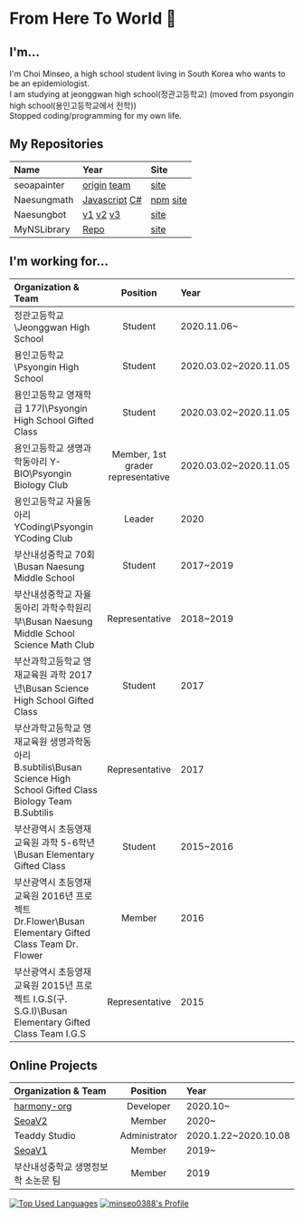 # From Here To World 👋
## I'm...
I'm Choi Minseo, a high school student living in South Korea who wants to be an epidemiologist.\
I am studying at jeonggwan high school(정관고등학교) (moved from psyongin high school(용인고등학교에서 전학))\
Stopped coding/programming for my own life.

## My Repositories
| Name | Year | Site |
|:-------------------- |:-------- |:-------- |
| seoapainter | [origin](https://github.com/minseo0388/seoapainter) [team](https://github.com/seoaapp/seoapainter) | [site](https://seoa.ga)
| Naesungmath | [Javascript](https://github.com/minseo0388/Naesungmath) [C#](https://github.com/minseo0388/naesungmath-cs) | [npm](https://npmjs.com/package/Naesungmath) [site](https://mynslab.net/naesungmath)
| Naesungbot | [v1](https://github.com/minseo0388/Naesungbot-v1) [v2](https://github.com/minseo0388/Naesungbot-v2) [v3](https://github.com/minseo0388/Naesungbot-v3)| [site](https://github.com/minseo0388/NaesungbotPage)
| MyNSLibrary | [Repo](https://github.com/minseo0388/naesunglibrary) | [site](https://mynslab.net/library)
## I'm working for...
| Organization & Team  | Position | Year                                                                                 |
|:-------------------- |:--------:|:------ |
| 정관고등학교\Jeonggwan High School | Student | 2020.11.06~
| 용인고등학교\Psyongin High School | Student | 2020.03.02~2020.11.05
| 용인고등학교 영재학급 17기\Psyongin High School Gifted Class | Student | 2020.03.02~2020.11.05
| 용인고등학교 생명과학동아리 Y-BIO\Psyongin Biology Club | Member, 1st grader representative | 2020.03.02~2020.11.05
| 용인고등학교 자율동아리 YCoding\Psyongin YCoding Club | Leader | 2020
| 부산내성중학교 70회\Busan Naesung Middle School | Student | 2017~2019
| 부산내성중학교 자율동아리 과학수학원리부\Busan Naesung Middle School Science Math Club | Representative | 2018~2019
| 부산과학고등학교 영재교육원 과학 2017년\Busan Science High School Gifted Class | Student | 2017
| 부산과학고등학교 영재교육원 생명과학동아리 B.subtilis\Busan Science High School Gifted Class Biology Team B.Subtilis | Representative | 2017
| 부산광역시 초등영재교육원 과학 5-6학년\Busan Elementary Gifted Class | Student | 2015~2016
| 부산광역시 초등영재교육원 2016년 프로젝트 Dr.Flower\Busan Elementary Gifted Class Team Dr. Flower | Member | 2016
| 부산광역시 초등영재교육원 2015년 프로젝트 I.G.S(구. S.G.I)\Busan Elementary Gifted Class Team I.G.S | Representative | 2015
## Online Projects
| Organization & Team | Position | Year
|:-------------------- |:--------:|:------ |
| [harmony-org](https://github.com/harmony-org) | Developer | 2020.10~
| [SeoaV2](https://github.com/seoav2) | Member | 2020~
| Teaddy Studio | Administrator | 2020.1.22~2020.10.08
| [SeoaV1](https://github.com/seoaapp) | Member | 2019~
| 부산내성중학교 생명정보학 소논문 팀 | Member | 2019

[![Top Used Languages](https://github-readme-stats.vercel.app/api/top-langs/?username=minseo0388&hide_border=true)](https://github.com/minseo0388)
[![minseo0388's Profile](https://github-readme-stats.vercel.app/api?username=minseo0388&show_icons=true&hide_border=true)](https://github.com/minseo0388)
